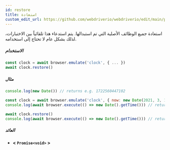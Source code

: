 ```yaml
---
id: restore
title: استعادة
custom_edit_url: https://github.com/webdriverio/webdriverio/edit/main/packages/webdriverio/src/commands/clock/restore.ts
---
```


استعادة جميع الوظائف الأصلية التي تم استبدالها. يتم استدعاء هذا تلقائياً بين الاختبارات، لذلك بشكل عام لا تحتاج إلى استخدامه.

##### الاستخدام

```js
const clock = await browser.emulate('clock', { ... })
await clock.restore()
```

##### مثال

```js title="restore.js"
console.log(new Date()) // returns e.g. 1722560447102

const clock = await browser.emulate('clock', { now: new Date(2021, 3, 14) })
console.log(await browser.execute(() => new Date().getTime())) // returns 1618383600000

await clock.restore()
console.log(await browser.execute(() => new Date().getTime())) // returns 1722560447102
```

##### العائد

- **&lt; `Promise<void>` &gt;**